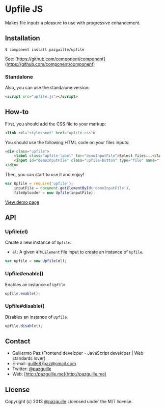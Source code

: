 # Upfile JS

Makes file inputs a pleasure to use with progressive enhancement.

## Installation

    $ component install pazguille/upfile

See: [https://github.com/component/component](https://github.com/component/component)

### Standalone
Also, you can use the standalone version:
```html
<script src="upfile.js"></script>
```

## How-to

First, you should add the CSS file to your markup:
```html
<link rel="stylesheet" href="upfile.css">
```

You should use the following HTML code on your files inputs:
```html
<div class="upfile">
    <label class="upfile-label" for="demoInputFile">Select files...</label>
    <input id="demoInputFile" class="upfile-button" type="file" name="files[]" multiple>
</div>
```

Then, you can start to use it and enjoy!
```js
var Upfile = require('upfile');
    inputFile = document.getElementById('demoInputFile'),
    fileUploader = new Upfile(inputFile);
```
[View demo page](http://pazguille.github.io/upfile/)

## API

### Upfile(el)
Create a new instance of `Upfile`.
- `el`: A given `HTMLElement` file input to create an instance of `Upfile`.

```js
var upfile = new Upfile(el);
```

### Upfile#enable()
Enables an instance of `Upfile`.

```js
upfile.enable();
```

### Upfile#disable()
Disables an instance of `Upfile`.

```js
upfile.disable();
```

## Contact
- Guillermo Paz (Frontend developer - JavaScript developer | Web standards lover)
- E-mail: [guille87paz@gmail.com](mailto:guille87paz@gmail.com)
- Twitter: [@pazguille](http://twitter.com/pazguille)
- Web: [http://pazguille.me](http://pazguille.me)


## License
Copyright (c) 2013 [@pazguille](http://twitter.com/pazguille) Licensed under the MIT license.